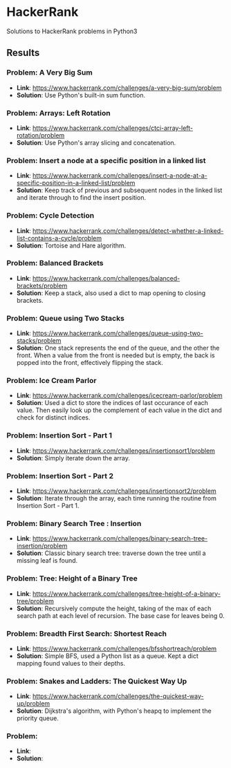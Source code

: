 # HackerRank
Solutions to HackerRank problems in Python3

## Results
### Problem: A Very Big Sum
- **Link**: https://www.hackerrank.com/challenges/a-very-big-sum/problem
- **Solution**: Use Python's built-in sum function.

### Problem: Arrays: Left Rotation
- **Link**: https://www.hackerrank.com/challenges/ctci-array-left-rotation/problem
- **Solution**: Use Python's array slicing and concatenation.

### Problem: Insert a node at a specific position in a linked list
- **Link**: https://www.hackerrank.com/challenges/insert-a-node-at-a-specific-position-in-a-linked-list/problem
- **Solution**: Keep track of previous and subsequent nodes in the linked list and iterate through to find the insert position.

### Problem: Cycle Detection
- **Link**: https://www.hackerrank.com/challenges/detect-whether-a-linked-list-contains-a-cycle/problem
- **Solution**: Tortoise and Hare algorithm.

### Problem: Balanced Brackets
- **Link**: https://www.hackerrank.com/challenges/balanced-brackets/problem
- **Solution**: Keep a stack, also used a dict to map opening to closing brackets.

### Problem: Queue using Two Stacks
- **Link**: https://www.hackerrank.com/challenges/queue-using-two-stacks/problem
- **Solution**: One stack represents the end of the queue, and the other the front. When a value from the front is needed but is empty, the back is popped into the front, effectively flipping the stack.

### Problem: Ice Cream Parlor
- **Link**: https://www.hackerrank.com/challenges/icecream-parlor/problem
- **Solution**: Used a dict to store the indices of last occurance of each value. Then easily look up the complement of each value in the dict and check for distinct indices.

### Problem: Insertion Sort - Part 1
- **Link**: https://www.hackerrank.com/challenges/insertionsort1/problem
- **Solution**: Simply iterate down the array.

### Problem: Insertion Sort - Part 2
- **Link**: https://www.hackerrank.com/challenges/insertionsort2/problem
- **Solution**: Iterate through the array, each time running the routine from Insertion Sort - Part 1.

### Problem: Binary Search Tree : Insertion
- **Link**: https://www.hackerrank.com/challenges/binary-search-tree-insertion/problem
- **Solution**: Classic binary search tree: traverse down the tree until a missing leaf is found.

### Problem: Tree: Height of a Binary Tree
- **Link**: https://www.hackerrank.com/challenges/tree-height-of-a-binary-tree/problem
- **Solution**: Recursively compute the height, taking of the max of each search path at each level of recursion. The base case for leaves being 0.

### Problem: Breadth First Search: Shortest Reach
- **Link**: https://www.hackerrank.com/challenges/bfsshortreach/problem
- **Solution**: Simple BFS, used a Python list as a queue. Kept a dict mapping found values to their depths.

### Problem: Snakes and Ladders: The Quickest Way Up
- **Link**: https://www.hackerrank.com/challenges/the-quickest-way-up/problem
- **Solution**: Dijkstra's algorithm, with Python's heapq to implement the priority queue.

### Problem: 
- **Link**: 
- **Solution**: 

